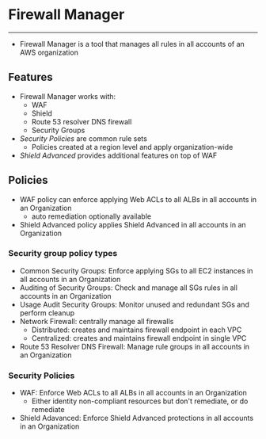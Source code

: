 # Firewall Manager

---

- Firewall Manager is a tool that manages all rules in all accounts of an AWS organization

## Features

- Firewall Manager works with:
    - WAF
    - Shield
    - Route 53 resolver DNS firewall
    - Security Groups
- *Security Policies* are common rule sets
    - Policies created at a region level and apply organization-wide
- *Shield Advanced* provides additional features on top of WAF

## Policies

- WAF policy can enforce applying Web ACLs to all ALBs in all accounts in an Organization
    - auto remediation optionally available
- Shield Advanced policy applies Shield Advanced in all accounts in an Organization

### Security group policy types

- Common Security Groups: Enforce applying SGs to all EC2 instances in all accounts in an Organization
- Auditing of Security Groups: Check and manage all SGs rules in all accounts in an Organization
- Usage Audit Security Groups: Monitor unused and redundant SGs and perform cleanup
- Network Firewall: centrally manage all firewalls
    - Distributed: creates and maintains firewall endpoint in each VPC
    - Centralized: creates and maintains firewall endpoint in single VPC
- Route 53 Resolver DNS Firewall: Manage rule groups in all accounts in an Organization

### Security Policies

- WAF: Enforce Web ACLs to all ALBs in all accounts in an Organization
    - Either identity non-compliant resources but don't remediate, or do remediate
- Shield Adavanced: Enforce Shield Advanced protections in all accounts in an Organization
